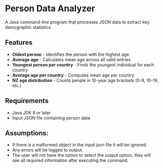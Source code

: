 # Person Data Analyzer

A Java command-line program that processes JSON data to extract key demographic statistics.

## Features
- **Oldest person** - Identifies the person with the highest age
- **Average age** - Calculates mean age across all valid entries
- **Youngest person per country** - Finds the youngest individual for each country
- **Average age per country** - Computes mean age per country
- **NZ age distribution** - Counts people in 10-year age brackets (0-9, 10-19, etc.)

## Requirements
- Java JDK 8 or later
- Input JSON file containing person data

## Assumptions:
- If there is a malformed object in the input json file it will be ignored.
- Any errors will be logged to output. 
- The user will not have the option to select the output option, they will see all required information after executing the command. 
